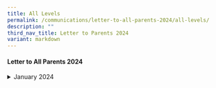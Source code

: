 ```yaml
---
title: All Levels
permalink: /communications/letter-to-all-parents-2024/all-levels/
description: ""
third_nav_title: Letter to Parents 2024
variant: markdown
---
```

#### Letter to All Parents 2024

<details>
  <summary>January 2024</summary>
<ul>
	<li>
		<a href="/files/2024%20Letter%20to%20Parents/Letter%20to%20all%20Parents/MOE_Centrally_8_Jan.pdf">MOE's Centrally Provisioned Digital Tools</a><font size="2"> (8 January 2024)</font>
	</li>
	<li>
		<a href="/files/2024%20Letter%20to%20Parents/Primary%201/P1_Use_of_ICT_in_Learning_9_Jan.pdf">Primary 1 Use of ICT for Learning and Cyber Wellness</a><font size="2"> (9 January 2024)</font>
	</li>
	<li>
		<a href="/files/Communications/Letters%20to%20All%20Parents%202024/2024_Start_of_Year_Letter_to_Parents_Final_10_Jan.pdf">Start of the Year Letter to Parents</a><font size="2"> (10 January 2024)</font>
	</li>
		<li>
		<a href="/files/2024%20Letter%20to%20Parents/Letter%20to%20all%20Parents/Use_of_ICT_in_Learning_10_Jan.pdf">Primary 2 to Primary 6 Use of ICT for Learning and Cyber Wellness</a><font size="2"> (10 January 2024)</font>
	</li>
	<li>
		<a href="/files/2024%20Letter%20to%20Parents/Letter%20to%20all%20Parents/Student_meeting_19_Jan.pdf">Student Council Meeting</a><font size="2"> (19 January 2024)</font>
	</li>
	<li>
		<a href="/files/2024%20Letter%20to%20Parents/Primary%203/P3_Public_Speaking_22_Jan.pdf">English Enrichment Programme: Public Speaking for Primary 3</a><font size="2"> (22 January 2024)</font>
	</li>
	<li>
		<a href="/files/2024%20Letter%20to%20Parents/Primary%204/P4_English_Public_speaking_22_Jan.pdf">English Enrichment Programme: Public Speaking for Primary 4</a><font size="2"> (22 January 2024)</font>
	</li>
	</ul>
</details>

